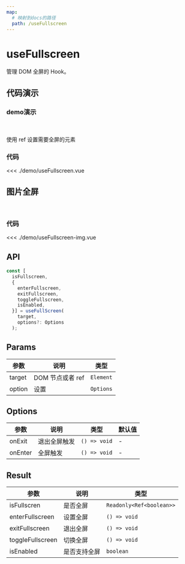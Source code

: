 ```yaml
---
map:
  # 映射到docs的路径
  path: /useFullscreen
---
```


# useFullscreen

管理 DOM 全屏的 Hook。

## 代码演示
### demo演示
  <br/>
  <useFullscreen/>
  <br/>
使用 ref 设置需要全屏的元素

### 代码

<<< ./demo/useFullscreen.vue

## 图片全屏

<br/>
<useFullscreenImg/>

### 代码
<<< ./demo/useFullscreen-img.vue

## API

```typescript
const [
  isFullscreen,
  {
    enterFullscreen,
    exitFullscreen,
    toggleFullscreen,
    isEnabled,
  }] = useFullScreen(
    target,
    options?: Options
  );
```

## Params

| 参数   | 说明             | 类型      |
| ------ | ---------------- | --------- |
| target | DOM 节点或者 ref | `Element` | `() => Element` | `MutableRefObject<Element>` |
| option | 设置             | `Options` |

## Options

| 参数    | 说明         | 类型         | 默认值 |
| ------- | ------------ | ------------ | ------ |
| onExit  | 退出全屏触发 | `() => void` | -      |
| onEnter | 全屏触发     | `() => void` | -      |

## Result

| 参数             | 说明         | 类型                     |
| ---------------- | ------------ | ------------------------ |
| isFullscren      | 是否全屏     | `Readonly<Ref<boolean>>` |
| enterFullscreen  | 设置全屏     | `() => void`             |
| exitFullscreen   | 退出全屏     | `() => void`             |
| toggleFullscreen | 切换全屏     | `() => void`             |
| isEnabled        | 是否支持全屏 | `boolean`                |

<script setup>
import useFullscreen from './demo/useFullscreen.vue'
import useFullscreenImg from './demo/useFullscreen-img.vue'
</script>
